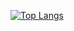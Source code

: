 [![Top Langs](https://github-readme-stats.vercel.app/api/top-langs/?username=Sebe112)](https://github.com/Sebe112/github-readme-stats)
